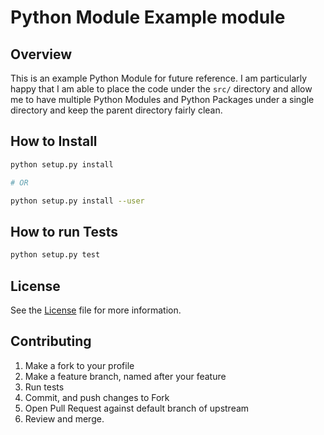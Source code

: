 # Python Module Example module

## Overview

This is an example Python Module for future reference. I am particularly happy
that I am able to place the code under the `src/` directory and allow me to have
multiple Python Modules and Python Packages under a single directory and keep
the parent directory fairly clean.

## How to Install

```bash
python setup.py install

# OR

python setup.py install --user
```

## How to run Tests

```bash
python setup.py test
```

## License

See the [License](LICENSE) file for more information.

## Contributing

1. Make a fork to your profile
2. Make a feature branch, named after your feature
3. Run tests
4. Commit, and push changes to Fork
5. Open Pull Request against default branch of upstream
6. Review and merge.